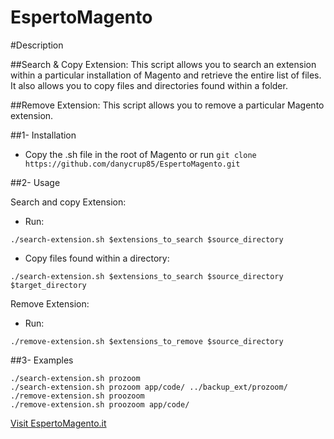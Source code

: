 # EspertoMagento

#Description

##Search & Copy Extension:
This script allows you to search an extension within a particular installation of Magento and retrieve the entire list of files. It also allows you to copy files and directories found within a folder.

##Remove Extension:
This script allows you to remove a particular Magento extension.

##1- Installation
- Copy the .sh file in the root of Magento or run ```git clone https://github.com/danycrup85/EspertoMagento.git```
 
##2- Usage

Search and copy Extension:
- Run:
```
./search-extension.sh $extensions_to_search $source_directory
```
- Copy files found within a directory:
```
./search-extension.sh $extensions_to_search $source_directory $target_directory
```

Remove Extension:

- Run:
```
./remove-extension.sh $extensions_to_remove $source_directory
```

##3- Examples
```
./search-extension.sh prozoom
./search-extension.sh prozoom app/code/ ../backup_ext/prozoom/
./remove-extension.sh proozoom
./remove-extension.sh proozoom app/code/
```

[Visit EspertoMagento.it](http://www.espertomagent.it)
